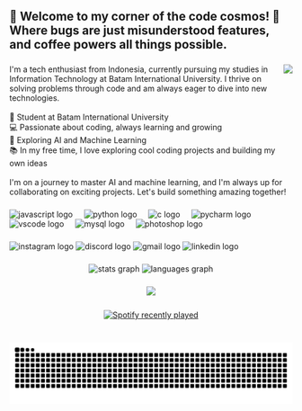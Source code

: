 <h2 align="left">👾 Welcome to my corner of the code cosmos! 🌌 Where bugs are just misunderstood features, and coffee powers all things possible.</h2>

###

<img align="right" height="170" src="https://i.imgflip.com/93d8mm.gif"  />

###

<p align="left">I'm a tech enthusiast from Indonesia, currently pursuing my studies in Information Technology at Batam International University. I thrive on solving problems through code and am always eager to dive into new technologies.<br><br>🔭 Student at Batam International University<br>💻 Passionate about coding, always learning and growing<br>🤖 Exploring AI and Machine Learning<br>📚 In my free time, I love exploring cool coding projects and building my own ideas<br><br>I'm on a journey to master AI and machine learning, and I'm always up for collaborating on exciting projects. Let's build something amazing together!</p>

###

<div align="left">
  <img src="https://cdn.jsdelivr.net/gh/devicons/devicon/icons/javascript/javascript-original.svg" height="30" alt="javascript logo"  />
  <img width="12" />
  <img src="https://cdn.jsdelivr.net/gh/devicons/devicon/icons/python/python-original.svg" height="30" alt="python logo"  />
  <img width="12" />
  <img src="https://cdn.jsdelivr.net/gh/devicons/devicon/icons/c/c-original.svg" height="30" alt="c logo"  />
  <img width="12" />
  <img src="https://cdn.jsdelivr.net/gh/devicons/devicon/icons/pycharm/pycharm-original.svg" height="30" alt="pycharm logo"  />
  <img width="12" />
  <img src="https://cdn.jsdelivr.net/gh/devicons/devicon/icons/vscode/vscode-original.svg" height="30" alt="vscode logo"  />
  <img width="12" />
  <img src="https://cdn.jsdelivr.net/gh/devicons/devicon/icons/mysql/mysql-original.svg" height="30" alt="mysql logo"  />
  <img width="12" />
  <img src="https://cdn.jsdelivr.net/gh/devicons/devicon/icons/photoshop/photoshop-plain.svg" height="30" alt="photoshop logo"  />
</div>

###

<div align="left">
  <img src="https://img.shields.io/static/v1?message=Instagram&logo=instagram&label=&color=E4405F&logoColor=white&labelColor=&style=for-the-badge" height="35" alt="instagram logo"  />
  <img src="https://img.shields.io/static/v1?message=Discord&logo=discord&label=&color=7289DA&logoColor=white&labelColor=&style=for-the-badge" height="35" alt="discord logo"  />
  <img src="https://img.shields.io/static/v1?message=Gmail&logo=gmail&label=&color=D14836&logoColor=white&labelColor=&style=for-the-badge" height="35" alt="gmail logo"  />
  <img src="https://img.shields.io/static/v1?message=LinkedIn&logo=linkedin&label=&color=0077B5&logoColor=white&labelColor=&style=for-the-badge" height="35" alt="linkedin logo"  />
</div>

###

<div align="center">
  <img src="https://github-readme-stats.vercel.app/api?username=Rynx67&hide_title=false&hide_rank=false&show_icons=true&include_all_commits=true&count_private=true&disable_animations=false&theme=dracula&locale=en&hide_border=false" height="150" alt="stats graph"  />
  <img src="https://github-readme-stats.vercel.app/api/top-langs?username=Rynx67&locale=en&hide_title=false&layout=compact&card_width=320&langs_count=5&theme=dracula&hide_border=false" height="150" alt="languages graph"  />
</div>

###

<div align="center">
  <img src="https://profile-counter.glitch.me/Rynx67/count.svg?"  />
</div>

###

<div align="center">
  <a href="https://open.spotify.com/user/Kevin Chandra">
    <img src="https://spotify-recently-played-readme.vercel.app/api?user=Kevin%20Chandra&count=5&unique=true" alt="Spotify recently played"  />
  </a>
</div>

###

<br clear="both">

<img src="https://raw.githubusercontent.com/Rynx67/Rynx67/output/snake.svg" alt="Snake animation" />

###
